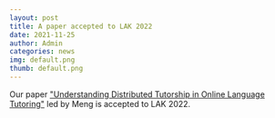 ```yaml
---
layout: post
title: A paper accepted to LAK 2022
date: 2021-11-25
author: Admin
categories: news
img: default.png
thumb: default.png
---
```


Our paper ["Understanding Distributed Tutorship in Online Language Tutoring"](https://kixlab.github.io/website-files/2021/lak2022-fullresearchpaper-DistributedTutorship-paper.pdf) led by Meng is accepted to LAK 2022. 
